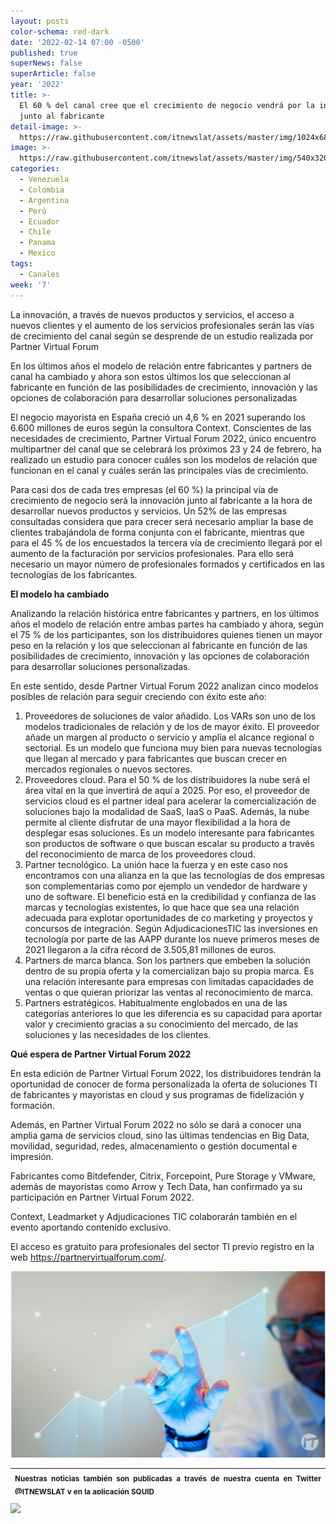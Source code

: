 ```yaml
---
layout: posts
color-schema: red-dark
date: '2022-02-14 07:00 -0500'
published: true
superNews: false
superArticle: false
year: '2022'
title: >-
  El 60 % del canal cree que el crecimiento de negocio vendrá por la innovación
  junto al fabricante
detail-image: >-
  https://raw.githubusercontent.com/itnewslat/assets/master/img/1024x680/analisis-de-data-g.jpg
image: >-
  https://raw.githubusercontent.com/itnewslat/assets/master/img/540x320/analisis-de-data-p.jpg
categories:
  - Venezuela
  - Colombia
  - Argentina
  - Perú
  - Ecuador
  - Chile
  - Panama
  - Mexico
tags:
  - Canales
week: '7'
---
```

La innovación, a través de nuevos productos y servicios, el acceso a nuevos clientes y el aumento de los servicios profesionales serán las vías de crecimiento del canal según se desprende de un estudio realizada por Partner Virtual Forum

En los últimos años el modelo de relación entre fabricantes y partners de canal ha cambiado y ahora son estos últimos los que seleccionan al fabricante en función de las posibilidades de crecimiento, innovación y las opciones de colaboración para desarrollar soluciones personalizadas

El negocio mayorista en España creció un 4,6 % en 2021 superando los 6.600 millones de euros según la consultora Context. Conscientes de las necesidades de crecimiento, Partner Virtual Forum 2022, único encuentro multipartner del canal que se celebrará los próximos 23 y 24 de febrero, ha realizado un estudio para conocer cuáles son los modelos de relación que funcionan en el canal y cuáles serán las principales vías de crecimiento.

Para casi dos de cada tres empresas (el 60 %) la principal vía de crecimiento de negocio será la innovación junto al fabricante a la hora de desarrollar nuevos productos y servicios. Un 52% de las empresas consultadas considera que para crecer será necesario ampliar la base de clientes trabajándola de forma conjunta con el fabricante, mientras que para el 45 % de los encuestados la tercera vía de crecimiento llegará por el aumento de la facturación por servicios profesionales. Para ello será necesario un mayor número de profesionales formados y certificados en las tecnologías de los fabricantes.

**El modelo ha cambiado**

Analizando la relación histórica entre fabricantes y partners, en los últimos años el modelo de relación entre ambas partes ha cambiado y ahora, según el 75 % de los participantes, son los distribuidores quienes tienen un mayor peso en la relación y los que seleccionan al fabricante en función de las posibilidades de crecimiento, innovación y las opciones de colaboración para desarrollar soluciones personalizadas.

En este sentido, desde Partner Virtual Forum 2022 analizan cinco modelos posibles de relación para seguir creciendo con éxito este año:

1. Proveedores de soluciones de valor añadido. Los VARs son uno de los modelos tradicionales de relación y de los de mayor éxito. El proveedor añade un margen al producto o servicio y amplía el alcance regional o sectorial. Es un modelo que funciona muy bien para nuevas tecnologías que llegan al mercado y para fabricantes que buscan crecer en mercados regionales o nuevos sectores.
1. Proveedores cloud. Para el 50 % de los distribuidores la nube será el área vital en la que invertirá de aquí a 2025. Por eso, el proveedor de servicios cloud es el partner ideal para acelerar la comercialización de soluciones bajo la modalidad de SaaS, IaaS o PaaS. Además, la nube permite al cliente disfrutar de una mayor flexibilidad a la hora de desplegar esas soluciones. Es un modelo interesante para fabricantes son productos de software o que buscan escalar su producto a través del reconocimiento de marca de los proveedores cloud.
1. Partner tecnológico. La unión hace la fuerza y en este caso nos encontramos con una alianza en la que las tecnologías de dos empresas son complementarias como por ejemplo un vendedor de hardware y uno de software. El beneficio está en la credibilidad y confianza de las marcas y tecnologías existentes, lo que hace que sea una relación adecuada para explotar oportunidades de co marketing y proyectos y concursos de integración. Según AdjudicacionesTIC las inversiones en tecnología por parte de las AAPP durante los nueve primeros meses de 2021 llegaron a la cifra récord de 3.505,81 millones de euros.
1. Partners de marca blanca. Son los partners que embeben la solución dentro de su propia oferta y la comercializan bajo su propia marca. Es una relación interesante para empresas con limitadas capacidades de ventas o que quieran priorizar las ventas al reconocimiento de marca.
1. Partners estratégicos. Habitualmente englobados en una de las categorías anteriores lo que les diferencia es su capacidad para aportar valor y crecimiento gracias a su conocimiento del mercado, de las soluciones y las necesidades de los clientes.


**Qué espera de Partner Virtual Forum 2022**

En esta edición de Partner Virtual Forum 2022, los distribuidores tendrán la oportunidad de conocer de forma personalizada la oferta de soluciones TI de fabricantes y mayoristas en cloud y sus programas de fidelización y formación.

Además, en Partner Virtual Forum 2022 no sólo se dará a conocer una amplia gama de servicios cloud, sino las últimas tendencias en Big Data, movilidad, seguridad, redes, almacenamiento o gestión documental e impresión.

Fabricantes como Bitdefender, Citrix, Forcepoint, Pure Storage y VMware, además de mayoristas como Arrow y Tech Data, han confirmado ya su participación en Partner Virtual Forum 2022.

Context, Leadmarket y Adjudicaciones TIC colaborarán también en el evento aportando contenido exclusivo.

El acceso es gratuito para profesionales del sector TI previo registro en la web https://partnervirtualforum.com/.

![](https://raw.githubusercontent.com/itnewslat/assets/master/img/540x320/analisis-de-data-p.jpg)

<table style="height: 42px;" width="569">
<tbody>
<tr>
<td style="text-align: justify;"><sub><strong>Nuestras noticias también son publicadas a través de nuestra cuenta en Twitter <a href="https://twitter.com/itnewslat?lang=es">@ITNEWSLAT</a> y en la aplicación <a href="https://squidapp.co/en/">SQUID</a></strong></sub></td>
</tr>
</tbody>
</table>

<img src="https://tracker.metricool.com/c3po.jpg?hash=56f88a41e39ab42c063cc51676587a04"/>
